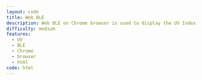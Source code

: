 ```yaml
---
layout: code
title: Web BLE
description: Web BLE on Chrome browser is used to display the UV Index and Battery level on laptop
difficulty: medium
features:
  - UV
  - BLE
  - Chrome
  - browser
  - html
code: html
---
```

